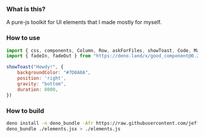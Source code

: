 ### What is this?

A pure-js toolkit for UI elements that I made mostly for myself.


### How to use

```js
import { css, components, Column, Row, askForFiles, showToast, Code, Markdown, Input, Button, Checkbox, Dropdown, popUp, Toastify, cx, } from "https://deno.land/x/good_component@0.2.1/elements.js"
import { fadeIn, fadeOut } from "https://deno.land/x/good_component@0.2.1/main/animations.js"

showToast("Howdy!", {
    backgroundColor: "#7D0A0A",
    position: 'right',
    gravity: "bottom",
    duration: 8000,
})
```

### How to build

```sh
deno install -n deno_bundle -Afr https://raw.githubusercontent.com/jeff-hykin/deno_bundle/master/main.js
deno_bundle ./elements.jsx > ./elements.js
```